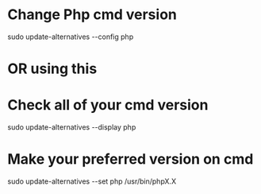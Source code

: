 # Change Php cmd version

sudo update-alternatives --config php


# OR using this

# Check all of your cmd version

sudo update-alternatives --display php

# Make your preferred version on cmd

sudo update-alternatives --set php /usr/bin/phpX.X